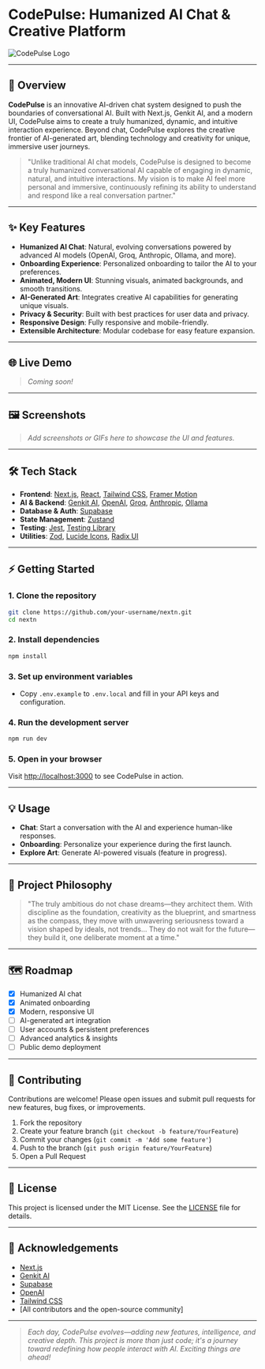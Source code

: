 # CodePulse: Humanized AI Chat & Creative Platform

![CodePulse Logo](public/logo.png)

---

## 🚀 Overview

**CodePulse** is an innovative AI-driven chat system designed to push the boundaries of conversational AI. Built with Next.js, Genkit AI, and a modern UI, CodePulse aims to create a truly humanized, dynamic, and intuitive interaction experience. Beyond chat, CodePulse explores the creative frontier of AI-generated art, blending technology and creativity for unique, immersive user journeys.

> "Unlike traditional AI chat models, CodePulse is designed to become a truly humanized conversational AI capable of engaging in dynamic, natural, and intuitive interactions. My vision is to make AI feel more personal and immersive, continuously refining its ability to understand and respond like a real conversation partner."

---

## ✨ Key Features

- **Humanized AI Chat**: Natural, evolving conversations powered by advanced AI models (OpenAI, Groq, Anthropic, Ollama, and more).
- **Onboarding Experience**: Personalized onboarding to tailor the AI to your preferences.
- **Animated, Modern UI**: Stunning visuals, animated backgrounds, and smooth transitions.
- **AI-Generated Art**: Integrates creative AI capabilities for generating unique visuals.
- **Privacy & Security**: Built with best practices for user data and privacy.
- **Responsive Design**: Fully responsive and mobile-friendly.
- **Extensible Architecture**: Modular codebase for easy feature expansion.

---

## 🌐 Live Demo

> _Coming soon!_

---

## 🖼️ Screenshots

> _Add screenshots or GIFs here to showcase the UI and features._

---

## 🛠️ Tech Stack

- **Frontend**: [Next.js](https://nextjs.org/), [React](https://react.dev/), [Tailwind CSS](https://tailwindcss.com/), [Framer Motion](https://www.framer.com/motion/)
- **AI & Backend**: [Genkit AI](https://github.com/genkit-ai), [OpenAI](https://openai.com/), [Groq](https://groq.com/), [Anthropic](https://www.anthropic.com/), [Ollama](https://ollama.com/)
- **Database & Auth**: [Supabase](https://supabase.com/)
- **State Management**: [Zustand](https://zustand-demo.pmnd.rs/)
- **Testing**: [Jest](https://jestjs.io/), [Testing Library](https://testing-library.com/)
- **Utilities**: [Zod](https://zod.dev/), [Lucide Icons](https://lucide.dev/), [Radix UI](https://www.radix-ui.com/)

---

## ⚡ Getting Started

### 1. Clone the repository
```bash
git clone https://github.com/your-username/nextn.git
cd nextn
```

### 2. Install dependencies
```bash
npm install
```

### 3. Set up environment variables
- Copy `.env.example` to `.env.local` and fill in your API keys and configuration.

### 4. Run the development server
```bash
npm run dev
```

### 5. Open in your browser
Visit [http://localhost:3000](http://localhost:3000) to see CodePulse in action.

---

## 💡 Usage

- **Chat**: Start a conversation with the AI and experience human-like responses.
- **Onboarding**: Personalize your experience during the first launch.
- **Explore Art**: Generate AI-powered visuals (feature in progress).

---

## 🧭 Project Philosophy

> "The truly ambitious do not chase dreams—they architect them. With discipline as the foundation, creativity as the blueprint, and smartness as the compass, they move with unwavering seriousness toward a vision shaped by ideals, not trends... They do not wait for the future—they build it, one deliberate moment at a time."

---

## 🗺️ Roadmap

- [x] Humanized AI chat
- [x] Animated onboarding
- [x] Modern, responsive UI
- [ ] AI-generated art integration
- [ ] User accounts & persistent preferences
- [ ] Advanced analytics & insights
- [ ] Public demo deployment

---

## 🤝 Contributing

Contributions are welcome! Please open issues and submit pull requests for new features, bug fixes, or improvements.

1. Fork the repository
2. Create your feature branch (`git checkout -b feature/YourFeature`)
3. Commit your changes (`git commit -m 'Add some feature'`)
4. Push to the branch (`git push origin feature/YourFeature`)
5. Open a Pull Request

---

## 📄 License

This project is licensed under the MIT License. See the [LICENSE](LICENSE) file for details.

---

## 🙏 Acknowledgements

- [Next.js](https://nextjs.org/)
- [Genkit AI](https://github.com/genkit-ai)
- [Supabase](https://supabase.com/)
- [OpenAI](https://openai.com/)
- [Tailwind CSS](https://tailwindcss.com/)
- [All contributors and the open-source community]

---

> _Each day, CodePulse evolves—adding new features, intelligence, and creative depth. This project is more than just code; it's a journey toward redefining how people interact with AI. Exciting things are ahead!_
